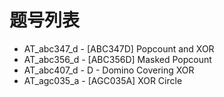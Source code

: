 # 题号列表

- AT_abc347_d - [ABC347D] Popcount and XOR
- AT_abc356_d - [ABC356D] Masked Popcount
- AT_abc407_d - D - Domino Covering XOR
- AT_agc035_a - [AGC035A] XOR Circle
